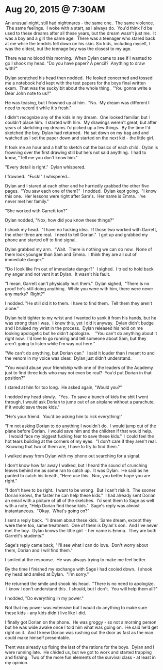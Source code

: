 # Aug 20, 2015 @ 7:30AM

An unusual night, still had nightmares - the same one.  The same violence.  The same feelings.  I woke with a start, as I always do.  You'd think I'd be used to these dreams after all these years, but the dream wasn't just me.  It was a boy and a girl the same age.  There was a teenager who stared back at me while the tendrils fell down on his skin. Six kids, including myself, I was the oldest, but the teenage boy was the closest to my age.  

There was no blood this morning.  When Dylan came to see if I wanted to go I shook my head. "Do you have paper? A pencil?  Anything to draw with?"

Dylan scratched his head then nodded.  He looked concerned and tossed me a notebook he'd kept with the test papers for the boys final written exam.  That was the sucky bit about the whole thing.  "You gonna write a Dear John note to us?"

He was teasing, but I frowned up at him.  "No.  My dream was different I need to record it while it's fresh."

I didn't recognize any of the kids in my dream.  One looked familiar, but I couldn't place him.  I started with him.  My drawings weren't great, but after years of sketching my dreams I'd picked up a few things.  By the time I'd sketched the boy, Dylan had returned.  He sat down on my bag and and watched as I set the paper down and started on the next kid - the little girl.

It took me an hour and a half to sketch out the basics of each child.  Dylan is frowning over the first drawing still but he's not said anything.  I had to know, "Tell me you don't know him."

"Every detail is right."  Dylan whispered.

I frowned.  "Fuck!" I whispered…

Dylan and I stared at each other and he hurriedly grabbed the other five pages.  "You saw each one of them?"  I nodded.  Dylan kept going.  "I know this one.  Her lessons were right after Sam's.  Her name is Emma.  I've never met her family."

"She worked with Garrett too?"

Dylan nodded, "Nox, how did you know these things?"

I shook my head.  "I have no fucking idea.  If those two worked with Garrett, the other three are real.  I need to tell Dorian."  I got up and grabbed my phone and started off to find signal.

Dylan grabbed my arm.  "Wait.  There is nothing we can do now.  None of them look younger than Sam and Emma.  I think they are all out of immediate danger."

"Do I look like I'm out of immediate danger?"  I sighed.  I tried to hold back my anger and not vent it at Dylan.  It wasn't his fault.  

"I mean, Garrett can't physically hurt them."  Dylan sighed,  "There is no proof he's still doing anything.  While you were with him, there were never any marks?  Right?"

I nodded. "He still did it to them. I have to find them.  Tell them they aren't alone."

Dylan held tighter to my wrist and I wanted to yank it from his hands, but he was strong than I was.  I knew this, yet I did it anyway.  Dylan didn't budge and I bruised my wrist in the process.  Dylan released his hold on me looking apologetic but he didn't apologize.    "You can't do anything about it right now.  I'd love to go running and tell someone about Sam, but they aren't going to listen while I'm way out here."

"We can't do anything, but Dorian can."  I said it louder than I meant to and the venom in my voice was clear.  Dylan just didn't understand.

"You would abuse your friendship with one of the leaders of the Academy just to find three kids who may not even be real?  You'd put Dorian in that position?"

I stared at him for too long.  He asked again, "Would you?"

I nodded my head slowly.  "Yes.  To save a bunch of kids the shit I went through, I would ask Dorian to jump out of an airplane without a parachute, if it would save these kids."

"He's your friend.  You'd be asking him to risk everything!"

"I'm not asking Dorian to do anything I wouldn't do.  I would jump out of the plane before Dorian.  I would save him and the children if that would help.    I would face my biggest fucking fear to save these kids."  I could feel the hot tears building at the corners of my eyes.  "I don't care if they aren't real.  Knowing that two of them are, I have to try to find them."

I walked away from Dylan with my phone out searching for a signal.  

I don't know how far away I walked, but I heard the sound of crunching leaves behind me as some ran to catch up.  It was Dylan.  He said as he panted to catch his breath, "Here use this.  Nox, you better hope you are right."

"I don't have to be right.  I want to be wrong.  But I can't risk it.  The sooner Dorian knows, the faster he can help these kids."  I had already sent Dorian an email with a picture of all of the sketches.  I'd sent them to Sage as well with a note, "Help Dorian find these kids."  Sage's reply was almost instantaneous.  "Okay.  What's going on?"

I sent a reply back.  "I dream about these kids.  Same dream, except they were there too, same treatment.  One of them is Dylan's son.  And I've never met the boy.  Dylan knows the little girl  - her name is Emma.  They are both Garrett's students."

Sage's reply came back, "I'll see what I can do love.  Don't worry about them, Dorian and I will find them."

I smiled at the response.  He was always trying to make me feel better.  

By the time I finished my exchange with Sage I had cooled down.  I shook my head and smiled at Dylan.  "I'm sorry."

He returned the smile and shook his head.  "There is no need to apologize.  I know I don't understand this.  I should, but I don't.  You will help them all?"

I nodded, "Do everything in my power."

Not that my power was extensive but I would do anything to make sure these kids - any kids didn't live like I did.  

I finally got Dorian on the phone.  He was groggy - so not a morning person but he was wide awake once I told him what was going on.  He said he'd get right on it.  And I knew Dorian was rushing out the door as fast as the man could make himself presentable.  

Trent was already up fixing the last of the rations for the boys.  Dylan and I were running late.  He chided us, but we got to work and started trapping and fishing.  Two of the more fun elements of the survival class - at least in my opinion.

